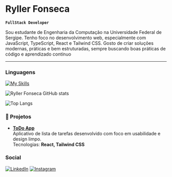 # Ryller Fonseca

**`FullStack Developer`**

Sou estudante de Engenharia da Computação na Universidade Federal de Sergipe. Tenho foco no desenvolvimento web, especialmente com JavaScript, TypeScript, React e Tailwind CSS. Gosto de criar soluções modernas, práticas e bem estruturadas, sempre buscando boas práticas de código e aprendizado contínuo

---

###  Linguagens

[![My Skills](https://skillicons.dev/icons?i=js,html,css,nodejs,ts,nestjs)](https://skillicons.dev)



![Ryller Fonseca GitHub stats](https://github-readme-stats.vercel.app/api?username=ryllerf&show_icons=true&theme=radical)


![Top Langs](https://github-readme-stats.vercel.app/api/top-langs/?username=anuraghazra&layout=compact)



### 🚀 Projetos

- [**ToDo App**](https://todo-app-self-ten-48.vercel.app)  
  Aplicativo de lista de tarefas desenvolvido com foco em usabilidade e design limpo.  
  Tecnologias: **React, Tailwind CSS**  


### Social

[![LinkedIn](https://skillicons.dev/icons?i=linkedin)]([https://www.linkedin.com/in/l](https://www.linkedin.com/in/ryller-fonseca-13164b223))
[![Instagram](https://skillicons.dev/icons?i=instagram)](https://instagram.com/Ryller_)

